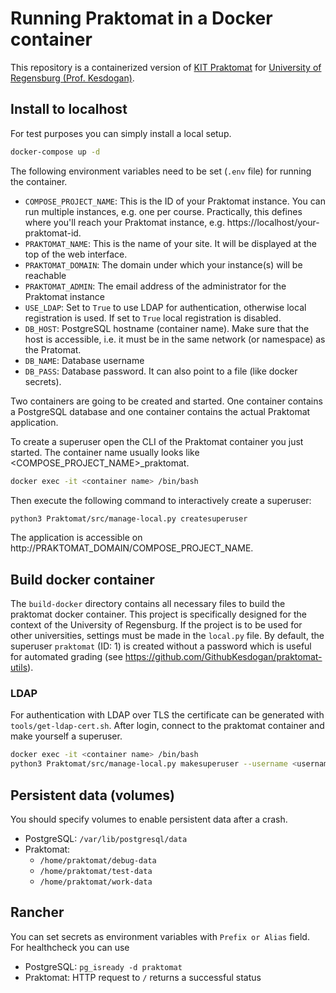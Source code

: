 # Running Praktomat in a Docker container

This repository is a containerized version of [KIT Praktomat](https://github.com/KITPraktomatTeam/Praktomat) for [University of Regensburg (Prof. Kesdogan)](https://itsec.ur.de).  

## Install to localhost
For test purposes you can simply install a local setup.  
```bash
docker-compose up -d
```  

The following environment variables need to be set (`.env` file) for running the container.
- `COMPOSE_PROJECT_NAME`: This is the ID of your Praktomat instance. You can run multiple instances, e.g. one per course. Practically, this defines where you'll reach your Praktomat instance, e.g. https://localhost/your-praktomat-id.
- `PRAKTOMAT_NAME`: This is the name of your site. It will be displayed at the top of the web interface.
- `PRAKTOMAT_DOMAIN`: The domain under which your instance(s) will be reachable
- `PRAKTOMAT_ADMIN`: The email address of the administrator for the Praktomat instance
- `USE_LDAP`: Set to `True` to use LDAP for authentication, otherwise local registration is used. If set to `True` local registration is disabled.
- `DB_HOST`: PostgreSQL hostname (container name). Make sure that the host is accessible, i.e. it must be in the same network (or namespace) as the Pratomat.
- `DB_NAME`: Database username
- `DB_PASS`: Database password. It can also point to a file (like docker secrets).

Two containers are going to be created and started. One container contains a PostgreSQL database and one container contains the actual Praktomat application.  

To create a superuser open the CLI of the Praktomat container you just started. The container name usually looks like <COMPOSE_PROJECT_NAME>_praktomat.

```bash
docker exec -it <container name> /bin/bash
```
Then execute the following command to interactively create a superuser:

```bash
python3 Praktomat/src/manage-local.py createsuperuser
```

The application is accessible on http://PRAKTOMAT_DOMAIN/COMPOSE_PROJECT_NAME.

## Build docker container
The `build-docker` directory contains all necessary files to build the praktomat docker container. This project is specifically designed for the context of the University of Regensburg. If the project is to be used for other universities, settings must be made in the `local.py` file. By default, the superuser `praktomat` (ID: 1) is created without a password which is useful for automated grading (see https://github.com/GithubKesdogan/praktomat-utils).

### LDAP
For authentication with LDAP over TLS the certificate can be generated with `tools/get-ldap-cert.sh`. After login, connect to the praktomat container and make yourself a superuser.
```bash
docker exec -it <container name> /bin/bash
python3 Praktomat/src/manage-local.py makesuperuser --username <username>
```

## Persistent data (volumes)
You should specify volumes to enable persistent data after a crash.
- PostgreSQL: `/var/lib/postgresql/data`
- Praktomat:
    - `/home/praktomat/debug-data`
    - `/home/praktomat/test-data`
    - `/home/praktomat/work-data`

## Rancher
You can set secrets as environment variables with `Prefix or Alias` field. For healthcheck you can use
- PostgreSQL: `pg_isready -d praktomat`
- Praktomat: HTTP request to `/` returns a successful status